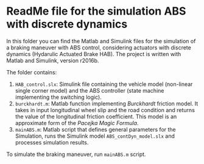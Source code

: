 # ReadMe file for the simulation ABS with discrete dynamics
In this folder you can find the Matlab and Simulink files for the simulation of a braking maneuver with ABS control, considering actuators with discrete dynamics (Hydarulic Actuated Brake HAB). The project is written with Matlab and Simulink, version r2016b.

The folder contains:

1. `HAB_control.slx`: Simulink file containing the vehicle model (non-linear single corner model) and the ABS controller (state machine implementing the switching logic).
2. `burckhardt.m`: Matlab function implementing _Burckhardt_ friction model. It takes in input longitudinal wheel slip and the road condition and returns the value of the longitudinal friction coefficient. This model is an approximate form of the _Pacejka Magic Formula_. 
3. `mainABS.m`: Matlab script that defines general parameters for the Simulation, runs the Simulink model `ABS_contDyn_model.slx` and processes simulation results.

To simulate the braking maneuver, run `mainABS.m` script.



